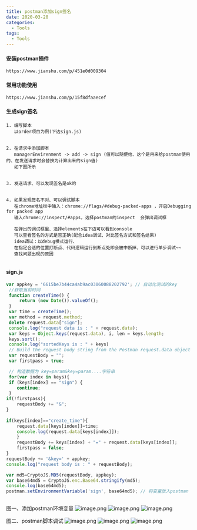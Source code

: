 ```yaml
---
title: postman添加sign签名
date: 2020-03-20
categories:
  - Tools
tags:
  - Tools
---
```


#### 安装postman插件
```
https://www.jianshu.com/p/451e0d009304
```


#### 常用功能使用
```
https://www.jianshu.com/p/15f8dfaaecef
```


#### 生成sign签名
```
1. 编写脚本 
   以order项目为例(下边sign.js)


2. 在请求中添加脚本
   managerEnvirenment -> add -> sign (值可以随便给、这个是用来给postman使用的、在发送请求时会替换为计算出来的sign值)
   如下图所示


3. 发送请求、可以发现签名是ok的


4. 如果发现签名不对、可以调试脚本
   在chrome地址栏中输入：chrome://flags/#debug-packed-apps ，开启Debugging for packed app
   输入chrome://inspect/#apps，选择postman的inspect  会弹出调试框
   
   在弹出的调试框里、选择elements在下边可以看到console
   可以查看签名的方式是否正确(配合idea调试、对比签名方式和签名结果)
   idea调试：以debug模式运行、
   在指定合适的位置打断点、代码逻辑运行到断点处即会被中断掉、可以进行单步调试~~
   查找问题出现的原因
   
```




#### sign.js
```js
var appkey = '6615be7b44ca4ab9ac03060088202792'; // 自动化测试的key
 //获取当前时间
 function createTime() {
     return (new Date()).valueOf();
 }
 var time = createTime();
 var method = request.method;
 delete request.data["sign"];
 console.log("request data is : " + request.data);
 var keys = Object.keys(request.data), i, len = keys.length;
 keys.sort();
 console.log("sortedKeys is : " + keys)
 // Build the request body string from the Postman request.data object
 var requestBody = "";
 var firstpass = true;

 // 构造数据为 key=param&key=param....字符串
 for(var index in keys){
 if (keys[index] == "sign") {
 	continue;
 }
if(!firstpass){
    requestBody += "&";
}
        
if(keys[index]=="create_time"){
    request.data[keys[index]]=time;
    console.log(request.data[keys[index]]);
    }
    requestBody += keys[index] + "=" + request.data[keys[index]];
    firstpass = false;
}
requestBody += '&key=' + appkey;   
console.log("request body is : " + requestBody);

var md5=CryptoJS.MD5(requestBody, appkey);
var base64md5 = CryptoJS.enc.Base64.stringify(md5);
console.log(base64md5);
postman.setEnvironmentVariable('sign', base64md5); // 将变量放入postman 变量中;



```
图一、添加postman环境变量
![image.png](https://upload-images.jianshu.io/upload_images/14027542-5337c8380fbe226e.png?imageMogr2/auto-orient/strip%7CimageView2/2/w/1240)
![image.png](https://upload-images.jianshu.io/upload_images/14027542-323bcf356a646c1a.png?imageMogr2/auto-orient/strip%7CimageView2/2/w/1240)
![image.png](https://upload-images.jianshu.io/upload_images/14027542-2cf8d68e2ad29999.png?imageMogr2/auto-orient/strip%7CimageView2/2/w/1240)


图二、postman脚本调试
![image.png](https://upload-images.jianshu.io/upload_images/14027542-6f2ffb4315989907.png?imageMogr2/auto-orient/strip%7CimageView2/2/w/1240)
![image.png](https://upload-images.jianshu.io/upload_images/14027542-066f5d87bcf85312.png?imageMogr2/auto-orient/strip%7CimageView2/2/w/1240)
![image.png](https://upload-images.jianshu.io/upload_images/14027542-5e0888d32e2590c2.png?imageMogr2/auto-orient/strip%7CimageView2/2/w/1240)
